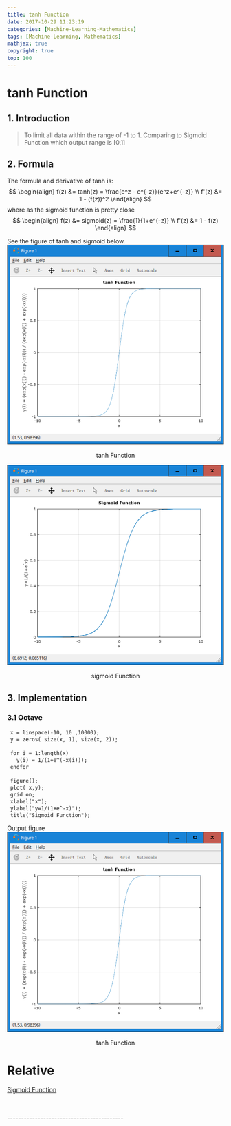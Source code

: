 ```yaml
---
title: tanh Function
date: 2017-10-29 11:23:19
categories: [Machine-Learning-Mathematics]
tags: [Machine-Learning, Mathematics]
mathjax: true
copyright: true
top: 100
---
```


# tanh Function


## 1. Introduction
> To limit all data within the range of -1 to 1. Comparing to Sigmoid Function which output range is [0,1]

## 2. Formula
The formula and derivative of tanh is:
$$
\begin{align}
f(z)  &= tanh(z) = \frac{e^z - e^{-z}}{e^z+e^{-z}} \\
f'(z) &= 1 - (f(z))^2
\end{align}
$$
where as the sigmoid function is pretty close
$$
\begin{align}
f(z)  &= sigmoid(z) = \frac{1}{1+e^{-z}} \\
f'(z) &= 1 - f(z)
\end{align}
$$

See the figure of tanh and sigmoid below.
![tanh](https://raw.githubusercontent.com/JasonDean-1/MarkdownPhoto/c0f683d49f1d3f2d5383d25566d4f490c552645d/__Blog/__Personal%20Understanding/Mathematics/images/tanh.png)
<center>tanh Function</center>


![sigmoid](https://raw.githubusercontent.com/JasonDean-1/MarkdownPhoto/2f13c175c89fc02793cef19d6cb2223d548479d3/__Blog/__Personal%20Understanding/Mathematics/images/sigmoid.png)
<center>sigmoid Function</center>




## 3. Implementation
### 3.1 Octave
```
 x = linspace(-10, 10 ,10000);
 y = zeros( size(x, 1), size(x, 2));

 for i = 1:length(x)
   y(i) = 1/(1+e^(-x(i)));
 endfor

 figure();
 plot( x,y);
 grid on;
 xlabel("x");
 ylabel("y=1/(1+e^-x)");
 title("Sigmoid Function");
```

Output figure
![tanh](https://raw.githubusercontent.com/JasonDean-1/MarkdownPhoto/c0f683d49f1d3f2d5383d25566d4f490c552645d/__Blog/__Personal%20Understanding/Mathematics/images/tanh.png)
<center>tanh Function</center>



# Relative
[Sigmoid Function](https://zhichengmle.github.io/2017/10/30/Mathematics/2017-10-30-Sigmoid%20Function/)


<br>
<br>
------------------------------------------